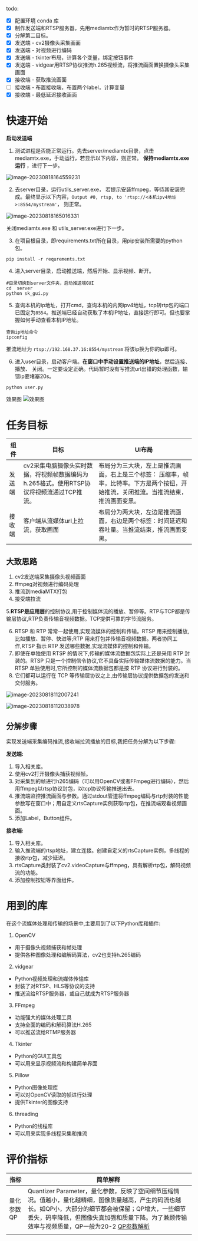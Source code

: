 

todo:

- [x] 配置环境 conda 库
- [x] 制作发送端和RTSP服务器，先用mediamtx作为暂时的RTSP服务器。
- [x] 分解第二目标。
- [x] 发送端 - cv2摄像头采集画面
- [x] 发送端 - 对视频进行编码
- [x] 发送端 - tkinter布局，计算各个变量，绑定按钮事件
- [x] 发送端 - vidgear用RTSP协议推流h.265视频流，将推流画面置换摄像头采集画面
- [x] 接收端 - 获取推流画面
- [ ] 接收端 - 布置接收端，布置两个label，计算变量
- [x] 接收端 - 最低延迟接收画面
# 快速开始

**启动发送端**



1. 测试进程是否能正常运行。先去server/mediamtx目录，点击mediamtx.exe，手动运行，若显示以下内容，则正常。 **保持mediamtx.exe运行** ，进行下一步。

![image-20230818164559231](https://github.com/FuturaTino/TyporaImages/raw/main//TyporaImages/image-20230818164559231.png)



2. 去server目录，运行utils_server.exe， 若提示安装ffmpeg，等待其安装完成。最终显示以下内容，`Output #0, rtsp, to 'rtsp://<本机ipv4地址>:8554/mystream'`， 则正常。

![image-20230818165016331](https://github.com/FuturaTino/TyporaImages/raw/main//TyporaImages/image-20230818165016331.png)

关闭mediamtx.exe 和 utils_server.exe进行下一步。



3. 在项目根目录，即requirements.txt所在目录，用pip安装所需要的python包。

```shell
pip install -r requrements.txt 
```

4. 进入server目录，启动推送端，然后开始、显示视频、断开。

```shell
#目录切换到server文件夹，启动推送端GUI
cd  server
python sk_gui.py
```

5. 查询本机的ip地址，打开cmd，查询本机的内网ipv4地址，tcp转rtp包的端口已固定为`8554`。推送端已经自动获取了本机IP地址，直接运行即可。但也要掌握如何手动查看本机IP地址。

```shell
查询ip地址命令
ipconfig
```

推流地址为 `rtsp://192.168.37.16:8554/mystream` 将该ip换为你的ip即可。

6. 进入user目录，启动客户端。**在窗口中手动设置推送端的IP地址**，然后连接、播放、 关闭。一定要设定正确。代码暂时没有写推流url出错的处理函数，输错ip要堵塞20s。

```python
python user.py	
```
效果图
![效果图](https://github.com/FuturaTino/TyporaImages/raw/main//TyporaImages/效果图.png)


# 任务目标

| 组件   | 目标                                                         | UI布局                                                       |
| ------ | ------------------------------------------------------------ | ------------------------------------------------------------ |
| 发送端 | cv2采集电脑摄像头实时数据，将视频帧数据编码为h.265格式。使用RTSP协议将视频流通过TCP推流。 | 布局分为三大块，左上是推流画面，右上是三个标签： 压缩率，帧率，比特率。下方是两个按钮，开始推流，关闭推流。当推流结束，推流画面变黑。 |
| 接收端 | 客户端从流媒体url上拉流，获取画面                            | 布局分为两大块，左边是推流画面，右边是两个标签：时间延迟和吞吐量。当推流结束，推流画面变黑。 |



## 大致思路

1. cv2发送端采集摄像头视频画面
2. ffmpeg对视频进行编码处理
3. 推流到mediaMTX打包
4. 接受端拉流

​	5.**RTSP是应用层**的控制协议,用于控制媒体流的播放、暂停等。RTP与TCP都是传输层协议,RTP负责传输音视频数据。TCP提供可靠的字节流服务。

6. RTSP 和 RTP 常常一起使用,实现流媒体的控制和传输。RTSP 用来控制播放,比如播放、暂停、快进等;RTP 用来打包并传输音视频数据。两者协同工作,RTSP 指示 RTP 发送哪些数据,实现流媒体的控制和传输。
7. 即使在单独使用 RTSP 的情况下,传输的媒体流数据包实际上还是采用 RTP 封装的。RTSP 只是一个控制信令协议,它不具备实际传输媒体流数据的能力。当 RTSP 单独使用时,它所控制的媒体流数据包都是按 RTP 协议进行封装的。
8. 它们都可以运行在 TCP 等传输层协议之上,由传输层协议提供数据包的发送和交付服务。

![image-20230818112007241](https://github.com/FuturaTino/TyporaImages/raw/main//TyporaImages/image-20230818112007241.png)

![image-20230818112038978](https://github.com/FuturaTino/TyporaImages/raw/main//TyporaImages/image-20230818112038978.png)

## 分解步骤



实现发送端采集编码推流,接收端拉流播放的目标,我把任务分解为以下步骤:

**发送端:**

1. 导入相关库。
2. 使用cv2打开摄像头捕获视频帧。
3. 对采集到的帧进行h265编码（可以用OpenCV或者FFmpeg进行编码），然后用ffmpeg以rtsp协议封包，以tcp协议传输推送出去。
4. 推流端监控推流画面与参数。通过stdout管道将ffmpeg编码与rtp封装的性能参数写在窗口中；用自定义rtsCapture实例获取rtp包，在推流端观看视频画面。
7. 添加Label，Button组件。

**接收端:**

1. 导入相关库。
2. 输入推流端的rtsp地址，建立连接。创建自定义的rtsCapture实例，多线程的接收rtp包，减少延迟。
3. rtsCapture类封装了cv2.videoCapture与ffmpeg，具有解析rtp包，解码视频流的功能。
6. 添加控制按钮等界面组件。



# 用到的库

在这个流媒体处理和传输的场景中,主要用到了以下Python库和插件:

1. OpenCV

- 用于摄像头视频捕获和帧处理
- 提供各种图像处理和编解码算法，cv2也支持h.265编码

2. vidgear

- Python视频处理和流媒体传输库
- 封装了对RTSP、HLS等协议的支持
- 推送流给RTSP服务器，或自己就成为RTSP服务器

3. FFmpeg

- 功能强大的媒体处理工具
- 支持全面的编码和解码算法H.265
- 可以推送流给RTMP服务器

4. Tkinter

- Python的GUI工具包
- 可以用来显示视频流和构建简单界面

5. Pillow

- Python图像处理库
- 可以对OpenCV读取的帧进行处理
- 提供Tkinter的图像支持

6. threading

- Python的线程库
- 可以用来实现多线程采集和推流



# 评价指标

| 指标        | 简单解释                                                     |
| ----------- | ------------------------------------------------------------ |
| 量化参数 QP | Quantizer Parameter，量化参数，反映了空间细节压缩情况。值越小，量化越精细，图像质量越高，产生的码流也越长。如QP小，大部分的细节都会被保留；QP增大，一些细节丢失，码率降低，但图像失真加强和质量下降。为了兼顾传输效率与视频质量，QP一般为20-2 [QP参数解析](https://blog.csdn.net/liangjiubujiu/article/details/80569391) |
|             |                                                              |



